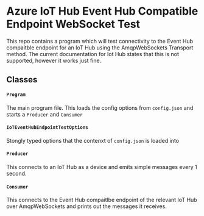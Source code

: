 # Azure IoT Hub Event Hub Compatible Endpoint WebSocket Test

This repo contains a program which will test connectivity to the Event Hub compaitble endpoint for an IoT Hub using the AmqpWebSockets Transport method.  The current documentation for Iot Hub states that this is not supported, however it works just fine.

## Classes

#### `Program`

The main program file.  This loads the config options from `config.json` and starts a `Producer` and `Consumer`

#### `IoTEventHubEndpointTestOptions`

Stongly typed options that the contenxt of `config.json` is loaded into

#### `Producer`

This connects to an IoT Hub as a device and emits simple messages every 1 second.

#### `Consumer`

This connects to the Event Hub compaitlbe endpoint of the relevant IoT Hub over AmqpWebSockets and prints out the messages it receives.
